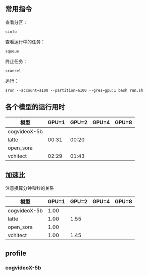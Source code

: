 ## 常用指令
查看分区：
```
sinfo
```
查看运行中的任务：
```
squeue
```
终止任务：
```
scancel
```
运行：
```
srun --account=a100 --partition=a100 --gres=gpu:1 bash run.sh
```

## 各个模型的运行用时
| 模型 | GPU=1 | GPU=2 | GPU=4 | GPU=8 | 
| --- | --- | --- | --- | --- |
| cogvideoX-5b |
| latte | 00:31 | 00:20 |
| open_sora |
| vchitect | 02:29 | 01:43 |

## 加速比
注意换算分钟和秒的关系

| 模型 | GPU=1 | GPU=2 | GPU=4 | GPU=8 | 
| --- | --- | --- | --- | --- |
| cogvideoX-5b | 1.00 | 
| latte | 1.00 | 1.55 |
| open_sora | 1.00 |
| vchitect | 1.00 | 1.45 | 

## profile
### cogvideoX-5b

